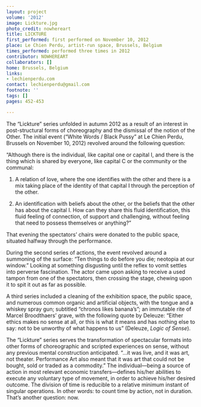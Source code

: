 ```yaml
---
layout: project
volume: '2012'
image: Lickture.jpg
photo_credit: nowhereart
title: LICKTURE
first_performed: first performed on November 10, 2012
place: Le Chien Perdu, artist-run space, Brussels, Belgium
times_performed: performed three times in 2012
contributor: NOWHEREART
collaborators: []
home: Brussels, Belgium
links:
- lechienperdu.com
contact: lechienperdu@gmail.com
footnote: ''
tags: []
pages: 452-453

---
```


The “Lickture” series unfolded in autumn 2012 as a result of an interest in post-structural forms of choreography and the dismissal of the notion of the Other. The initial event (“White Words / Black Pussy” at Le Chien Perdu, Brussels on November 10, 2012) revolved around the following question:

“Although there is the individual, like capital one or capital I, and there is the thing which is shared by everyone, like capital C or the community or the communal:

1) A relation of love, where the one identifies with the other and there is a mix taking place of the identity of that capital I through the perception of the other.

2) An identification with beliefs about the other, or the beliefs that the other has about the capital I. How can they share this fluid identification, this fluid feeling of connection, of support and challenging, without feeling that need to possess themselves or anything?”

That evening the spectators’ chairs were donated to the public space, situated halfway through the performance.

During the second series of actions, the event revolved around a summoning of the surface: “Ten things to do before you die; neotopia at our window.” Looking at something disgusting until the reflex to vomit settles into perverse fascination. The actor came upon asking to receive a used tampon from one of the spectators, then crossing the stage, chewing upon it to spit it out as far as possible.

A third series included a cleaning of the exhibition space, the public space, and numerous common organic and artificial objects, with the tongue and a whiskey spray gun; subtitled “chronos likes banana’s”; an immutable rite of Marcel Broodthaers’ grave, with the following quote by Deleuze: “Either ethics makes no sense at all, or this is what it means and has nothing else to say: not to be unworthy of what happens to us” (Deleuze, _Logic of Sense_).

The “Lickture” series serves the transformation of spectacular formats into other forms of choreographic and scripted experiences on sense, without any previous mental construction anticipated. “…it was live, and it was art, not theater. Performance Art also meant that it was art that could not be bought, sold or traded as a commodity.” The individual—being a source of action in most relevant economic transfers—defines his/her abilities to execute any voluntary type of movement, in order to achieve his/her desired outcome. The division of time is reducible to a relative minimum instant of singular operations. In other words: to count time by action, not in duration. That’s another question: now.
